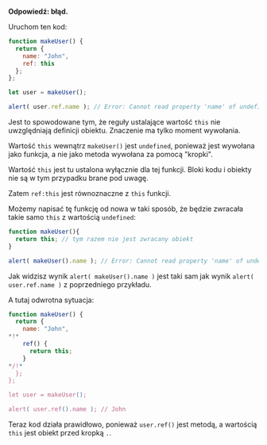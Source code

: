 **Odpowiedź: błąd.**

Uruchom ten kod:
```js run
function makeUser() {
  return {
    name: "John",
    ref: this
  };
};

let user = makeUser();

alert( user.ref.name ); // Error: Cannot read property 'name' of undefined
```

Jest to spowodowane tym, że reguły ustalające wartość `this` nie uwzględniają definicji obiektu. Znaczenie ma tylko moment wywołania.

Wartość `this` wewnątrz `makeUser()` jest `undefined`, ponieważ jest wywołana jako funkcja, a nie jako metoda wywołana za pomocą "kropki".

Wartość `this` jest tu ustalona wyłącznie dla tej funkcji. Bloki kodu i obiekty nie są w tym przypadku brane pod uwagę.

Zatem `ref:this` jest równoznaczne z `this` funkcji.

Możemy napisać tę funkcję od nowa w taki sposób, że będzie zwracała takie samo `this` z wartością `undefined`:

```js run
function makeUser(){
  return this; // tym razem nie jest zwracany obiekt
}

alert( makeUser().name ); // Error: Cannot read property 'name' of undefined
```
Jak widzisz wynik `alert( makeUser().name )` jest taki sam jak wynik `alert( user.ref.name )` z poprzedniego przykładu.

A tutaj odwrotna sytuacja:

```js run
function makeUser() {
  return {
    name: "John",
*!*
    ref() {
      return this;
    }
*/!*
  };
};

let user = makeUser();

alert( user.ref().name ); // John
```

Teraz kod działa prawidłowo, ponieważ `user.ref()` jest metodą, a wartością `this` jest obiekt przed kropką `.`. 
